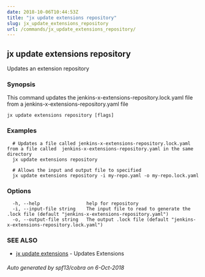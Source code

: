 ```yaml
---
date: 2018-10-06T10:44:53Z
title: "jx update extensions repository"
slug: jx_update_extensions_repository
url: /commands/jx_update_extensions_repository/
---
```

## jx update extensions repository

Updates an extension repository

### Synopsis

This command updates the jenkins-x-extensions-repository.lock.yaml file from a jenkins-x-extensions-repository.yaml file

```
jx update extensions repository [flags]
```

### Examples

```
  # Updates a file called jenkins-x-extensions-repository.lock.yaml from a file called  jenkins-x-extensions-repository.yaml in the same directory
  jx update extensions repository
  
  # Allows the input and output file to specified
  jx update extensions repository -i my-repo.yaml -o my-repo.lock.yaml
```

### Options

```
  -h, --help                 help for repository
  -i, --input-file string    The input file to read to generate the .lock file (default "jenkins-x-extensions-repository.yaml")
  -o, --output-file string   The output .lock file (default "jenkins-x-extensions-repository.lock.yaml")
```

### SEE ALSO

* [jx update extensions](/commands/jx_update_extensions/)	 - Updates Extensions

###### Auto generated by spf13/cobra on 6-Oct-2018
